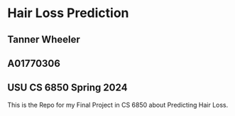 # Hair Loss Prediction
## Tanner Wheeler
## A01770306
##  USU CS 6850 Spring 2024

This is the Repo for my Final Project in CS 6850 about Predicting Hair Loss.
